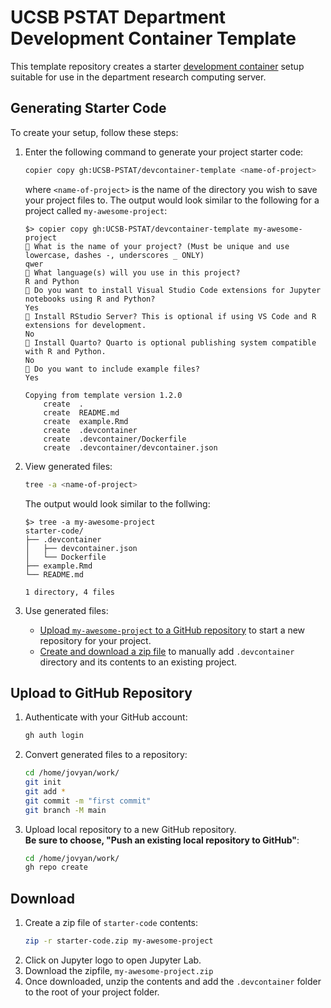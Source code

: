 # UCSB PSTAT Department Development Container Template

This template repository creates a starter [development container](https://computing.pstat.ucsb.edu/docs/devcontainer.html) setup suitable for use in the department research computing server.

## Generating Starter Code

To create your setup, follow these steps:

1. Enter the following command to generate your project starter code: 
    ```bash
    copier copy gh:UCSB-PSTAT/devcontainer-template <name-of-project>
    ```  
    where `<name-of-project>` is the name of the directory you wish to save your project files to. The output would look similar to the following for a project called `my-awesome-project`:  
    ```
    $> copier copy gh:UCSB-PSTAT/devcontainer-template my-awesome-project
    🎤 What is the name of your project? (Must be unique and use lowercase, dashes -, underscores _ ONLY)
    qwer
    🎤 What language(s) will you use in this project?
    R and Python
    🎤 Do you want to install Visual Studio Code extensions for Jupyter notebooks using R and Python?
    Yes
    🎤 Install RStudio Server? This is optional if using VS Code and R extensions for development.
    No
    🎤 Install Quarto? Quarto is optional publishing system compatible with R and Python.
    No
    🎤 Do you want to include example files?
    Yes

    Copying from template version 1.2.0
        create  .
        create  README.md
        create  example.Rmd
        create  .devcontainer
        create  .devcontainer/Dockerfile
        create  .devcontainer/devcontainer.json
    ```

1. View generated files:
    ```bash
    tree -a <name-of-project>
    ```  
    The output would look similar to the follwing:  
    ```
    $> tree -a my-awesome-project
    starter-code/
    ├── .devcontainer
    │   ├── devcontainer.json
    │   └── Dockerfile
    ├── example.Rmd
    └── README.md

    1 directory, 4 files
    ```
1. Use generated files:  
    - [Upload `my-awesome-project` to a GitHub repository](#upload-to-github-repository) to start a new repository for your project.
    - [Create and download a zip file](#download) to manually add `.devcontainer` directory and its contents to an existing project.

## Upload to GitHub Repository

1. Authenticate with your GitHub account:
    ```bash
    gh auth login
    ```
1. Convert generated files to a repository:
    ```bash
    cd /home/jovyan/work/
    git init
    git add *
    git commit -m "first commit"
    git branch -M main
    ```
1. Upload local repository to a new GitHub repository.  
    **Be sure to choose, "Push an existing local repository to GitHub"**:
    ```bash
    cd /home/jovyan/work/
    gh repo create 
    ```

## Download

1. Create a zip file of `starter-code` contents:
    ```bash
    zip -r starter-code.zip my-awesome-project
    ```
1. Click on Jupyter logo to open Jupyter Lab.
1. Download the zipfile, `my-awesome-project.zip`
1. Once downloaded, unzip the contents and add the `.devcontainer` folder to the root of your project folder.

